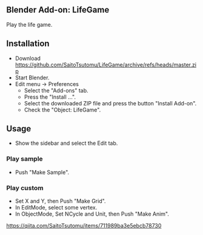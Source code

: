 ## Blender Add-on: LifeGame

Play the life game.

## Installation

- Download https://github.com/SaitoTsutomu/LifeGame/archive/refs/heads/master.zip
- Start Blender.
- Edit menu -> Preferences
  - Select the "Add-ons" tab.
  - Press the "Install ...".
  - Select the downloaded ZIP file and press the button "Install Add-on".
  - Check the "Object: LifeGame".

## Usage

- Show the sidebar and select the Edit tab.

### Play sample

- Push "Make Sample".

### Play custom

- Set X and Y, then Push "Make Grid".
- In EditMode, select some vertex.
- In ObjectMode, Set NCycle and Unit, then Push "Make Anim".

https://qiita.com/SaitoTsutomu/items/711989ba3e5ebcb78730
